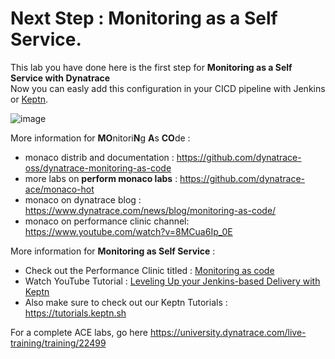 # Next Step : Monitoring as a Self Service. 

This lab you have done here is the first step for **Monitoring as a Self Service with Dynatrace**   
Now you can easly add this configuration in your CICD pipeline with Jenkins or [Keptn](https://www.dynatrace.com/news/blog/what-is-keptn-how-it-works-and-how-to-get-started/).  
  
![image](https://user-images.githubusercontent.com/40337213/116228138-2fbe6e00-a755-11eb-9fac-55a08e08f623.png)  

More information for **MO**nitori**N**g **A**s **CO**de : 
- monaco distrib and documentation : https://github.com/dynatrace-oss/dynatrace-monitoring-as-code  
- more labs on **perform monaco labs** : https://github.com/dynatrace-ace/monaco-hot  
- monaco on dynatrace blog : https://www.dynatrace.com/news/blog/monitoring-as-code/  
- monaco on performance clinic channel: https://www.youtube.com/watch?v=8MCua6Ip_0E  

More information for **Monitoring as Self Service** : 
- Check out the Performance Clinic titled : [Monitoring as code](https://info.dynatrace.com/global_all_wc_performance_clinic_monitoring_as_code_empowering_developers_16157_registration.html)
- Watch YouTube Tutorial : [Leveling Up your Jenkins-based Delivery with Keptn](https://www.youtube.com/watch?v=VYRdirdjOAg)
- Also make sure to check out our Keptn Tutorials : https://tutorials.keptn.sh

For a complete ACE labs, go here https://university.dynatrace.com/live-training/training/22499 
